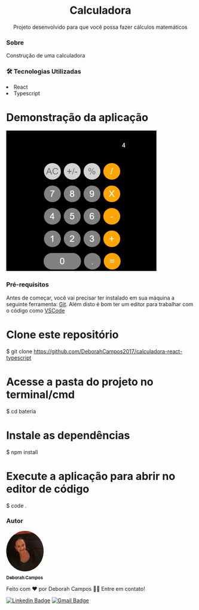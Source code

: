 <h1 align="center">Calculadora</h1>
<p align="center">Projeto desenvolvido para que você possa fazer cálculos matemáticos</p>

<h3>Sobre</h3>
<p>Construção de uma calculadora <p/>
<h3> 🛠 Tecnologias Utilizadas</h3>
<li>React</li>
<li>Typescript</li>

<h1>Demonstração da aplicação</h1>

![calculadora](https://github.com/DeborahCampos2017/calculadora-react-typescript/blob/main/image.png)

### Pré-requisitos

Antes de começar, você vai precisar ter instalado em sua máquina a seguinte ferramenta:
[Git](https://git-scm.com).
Além disto é bom ter um editor para trabalhar com o código como [VSCode](https://code.visualstudio.com/)

# Clone este repositório
$ git clone <https://github.com/DeborahCampos2017/calculadora-react-typescript>

# Acesse a pasta do projeto no terminal/cmd
$ cd bateria

# Instale as dependências
$ npm install

# Execute a aplicação para abrir no editor de código
$ code .


### Autor

<a href="https://github.com/DeborahCampos2017">
 <img style="border-radius: 50%;" src="https://github.com/DeborahCampos2017/page-pinterest/blob/main/Foto%20de%20perfil%20-%20Deborah.jpg" width="100px;" alt=""/>
 <br />
 <sub><b>Deborah Campos</b></sub></a> <a href="https://github.com/DeborahCampos2017"></a>


Feito com ❤️ por Deborah Campos 👋🏽 Entre em contato!

 
 [![Linkedin Badge](https://img.shields.io/badge/-Deborah-blue?style=flat-square&logo=Linkedin&logoColor=white&link=https://www.linkedin.com/in/deborahscampos/)](https://www.linkedin.com/in/deborahscampos/) 
[![Gmail Badge](https://img.shields.io/badge/-campos.deborahsousa@gmail.com-c14438?style=flat-square&logo=Gmail&logoColor=white&link=mailto:campos.deborahsousa@gmail.com)](mailto:campos.deborahsousa@gmail.com)

